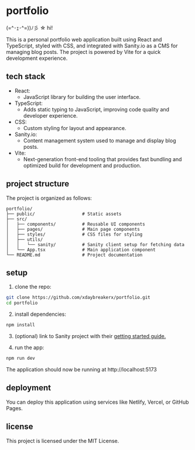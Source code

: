 # portfolio

(=^･ｪ･^=))ﾉ彡 ☆ hi!

This is a personal portfolio web application built using React and TypeScript, styled with CSS, and integrated with Sanity.io as a CMS for managing blog posts. The project is powered by Vite for a quick development experience.

## tech stack

-   React:
    -   JavaScript library for building the user interface.
-   TypeScript:
    -   Adds static typing to JavaScript, improving code quality and developer experience.
-   CSS:
    -   Custom styling for layout and appearance.
-   Sanity.io:
    -   Content management system used to manage and display blog posts.
-   Vite:
    -   Next-generation front-end tooling that provides fast bundling and optimized build for development and production.

## project structure

The project is organized as follows:

```
portfolio/
├── public/                  # Static assets
├── src/
│   ├── components/          # Reusable UI components
│   ├── pages/               # Main page components
│   ├── styles/              # CSS files for styling
│   ├── utils/
│   │   └── sanity/          # Sanity client setup for fetching data
│   └── App.tsx              # Main application component
└── README.md                # Project documentation
```

## setup

1. clone the repo:

```zsh
git clone https://github.com/xdaybreakerx/portfolio.git
cd portfolio
```

2. install dependencies:

```zsh
npm install
```

3. (optional) link to Sanity project with their [getting started guide.](https://www.sanity.io/docs/getting-started-with-sanity)

4. run the app:

```zsh
npm run dev
```

The application should now be running at http://localhost:5173

## deployment

You can deploy this application using services like Netlify, Vercel, or GitHub Pages. 

## license

This project is licensed under the MIT License.
